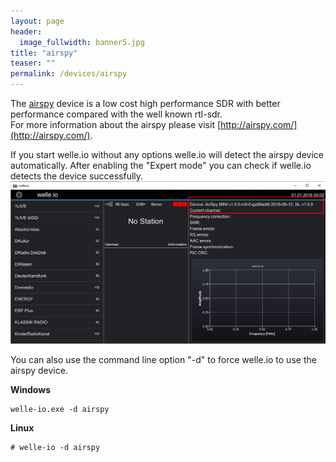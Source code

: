 ```yaml
---
layout: page
header:
  image_fullwidth: banner5.jpg
title: "airspy"
teaser: ""
permalink: /devices/airspy
---
```


The [airspy](http://airspy.com/) device is a low cost high performance SDR with better performance compared with the well known rtl-sdr.  
For more information about the airspy please visit [http://airspy.com/](http://airspy.com/).

If you start welle.io without any options welle.io will detect the airspy device automatically. After enabling the "Expert mode" you can check if welle.io detects the device successfully.
![welle-io-airspy.png](/images/welle-io-airspy.png)

You can also use the command line option "-d" to force welle.io to use the airspy device.

**Windows**
  ```
welle-io.exe -d airspy
  ```

**Linux**
  ```
# welle-io -d airspy
  ```

